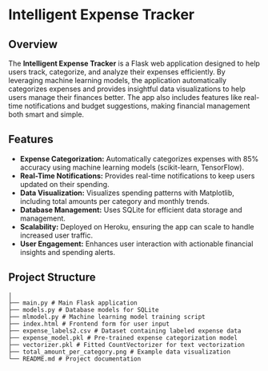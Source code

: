 # Intelligent Expense Tracker

## Overview

The **Intelligent Expense Tracker** is a Flask web application designed to help users track, categorize, and analyze their expenses efficiently. By leveraging machine learning models, the application automatically categorizes expenses and provides insightful data visualizations to help users manage their finances better. The app also includes features like real-time notifications and budget suggestions, making financial management both smart and simple.

## Features

- **Expense Categorization:** Automatically categorizes expenses with 85% accuracy using machine learning models (scikit-learn, TensorFlow).
- **Real-Time Notifications:** Provides real-time notifications to keep users updated on their spending.
- **Data Visualization:** Visualizes spending patterns with Matplotlib, including total amounts per category and monthly trends.
- **Database Management:** Uses SQLite for efficient data storage and management.
- **Scalability:** Deployed on Heroku, ensuring the app can scale to handle increased user traffic.
- **User Engagement:** Enhances user interaction with actionable financial insights and spending alerts.

## Project Structure

```intelligent-expense-tracker/
│
├── main.py # Main Flask application
├── models.py # Database models for SQLite
├── mlmodel.py # Machine learning model training script
├── index.html # Frontend form for user input
├── expense_labels2.csv # Dataset containing labeled expense data
├── expense_model.pkl # Pre-trained expense categorization model
├── vectorizer.pkl # Fitted CountVectorizer for text vectorization
├── total_amount_per_category.png # Example data visualization
└── README.md # Project documentation
